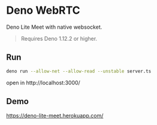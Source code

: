 # Deno WebRTC
Deno Lite Meet with native websocket.
> Requires Deno 1.12.2 or higher.

## Run
```bash
deno run --allow-net --allow-read --unstable server.ts
```
open in http://localhost:3000/

## Demo
https://deno-lite-meet.herokuapp.com/